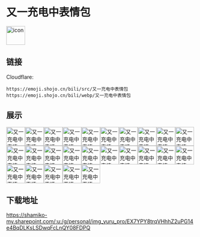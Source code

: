 # 又一充电中表情包
<img src="https://emoji.shojo.cn/bili/src/又一充电中表情包/icon.png" width="50" height="50" alt="icon">

## 链接
Cloudflare:
```
https://emoji.shojo.cn/bili/src/又一充电中表情包
https://emoji.shojo.cn/bili/webp/又一充电中表情包
```
## 展示
<img src="https://emoji.shojo.cn/bili/src/又一充电中表情包/又一充电中表情包-又一知道了.png" width="50" height="50" alt="又一充电中表情包-又一知道了"><img src="https://emoji.shojo.cn/bili/src/又一充电中表情包/又一充电中表情包-天使降临.png" width="50" height="50" alt="又一充电中表情包-天使降临"><img src="https://emoji.shojo.cn/bili/src/又一充电中表情包/又一充电中表情包-哭哭.png" width="50" height="50" alt="又一充电中表情包-哭哭"><img src="https://emoji.shojo.cn/bili/src/又一充电中表情包/又一充电中表情包-生气.png" width="50" height="50" alt="又一充电中表情包-生气"><img src="https://emoji.shojo.cn/bili/src/又一充电中表情包/又一充电中表情包-？？？.png" width="50" height="50" alt="又一充电中表情包-？？？"><img src="https://emoji.shojo.cn/bili/src/又一充电中表情包/又一充电中表情包-mua.png" width="50" height="50" alt="又一充电中表情包-mua"><img src="https://emoji.shojo.cn/bili/src/又一充电中表情包/又一充电中表情包-抱抱.png" width="50" height="50" alt="又一充电中表情包-抱抱"><img src="https://emoji.shojo.cn/bili/src/又一充电中表情包/又一充电中表情包-土.png" width="50" height="50" alt="又一充电中表情包-土"><img src="https://emoji.shojo.cn/bili/src/又一充电中表情包/又一充电中表情包-煎饼果子.png" width="50" height="50" alt="又一充电中表情包-煎饼果子"><img src="https://emoji.shojo.cn/bili/src/又一充电中表情包/又一充电中表情包-坏姐姐.png" width="50" height="50" alt="又一充电中表情包-坏姐姐"><img src="https://emoji.shojo.cn/bili/src/又一充电中表情包/又一充电中表情包-呃呃.png" width="50" height="50" alt="又一充电中表情包-呃呃"><img src="https://emoji.shojo.cn/bili/src/又一充电中表情包/又一充电中表情包-脸红.png" width="50" height="50" alt="又一充电中表情包-脸红"><img src="https://emoji.shojo.cn/bili/src/又一充电中表情包/又一充电中表情包-唱歌.png" width="50" height="50" alt="又一充电中表情包-唱歌"><img src="https://emoji.shojo.cn/bili/src/又一充电中表情包/又一充电中表情包-两眼一黑.png" width="50" height="50" alt="又一充电中表情包-两眼一黑"><img src="https://emoji.shojo.cn/bili/src/又一充电中表情包/又一充电中表情包-点赞.png" width="50" height="50" alt="又一充电中表情包-点赞"><img src="https://emoji.shojo.cn/bili/src/又一充电中表情包/又一充电中表情包-比心.png" width="50" height="50" alt="又一充电中表情包-比心"><img src="https://emoji.shojo.cn/bili/src/又一充电中表情包/又一充电中表情包-谢谢.png" width="50" height="50" alt="又一充电中表情包-谢谢"><img src="https://emoji.shojo.cn/bili/src/又一充电中表情包/又一充电中表情包-惊.png" width="50" height="50" alt="又一充电中表情包-惊"><img src="https://emoji.shojo.cn/bili/src/又一充电中表情包/又一充电中表情包-满头大汗.png" width="50" height="50" alt="又一充电中表情包-满头大汗"><img src="https://emoji.shojo.cn/bili/src/又一充电中表情包/又一充电中表情包-发电.png" width="50" height="50" alt="又一充电中表情包-发电"><img src="https://emoji.shojo.cn/bili/src/又一充电中表情包/又一充电中表情包-又一派大星.png" width="50" height="50" alt="又一充电中表情包-又一派大星"><img src="https://emoji.shojo.cn/bili/src/又一充电中表情包/又一充电中表情包-禧.png" width="50" height="50" alt="又一充电中表情包-禧"><img src="https://emoji.shojo.cn/bili/src/又一充电中表情包/又一充电中表情包-酥酥又.png" width="50" height="50" alt="又一充电中表情包-酥酥又"><img src="https://emoji.shojo.cn/bili/src/又一充电中表情包/又一充电中表情包-滑稽.png" width="50" height="50" alt="又一充电中表情包-滑稽"><img src="https://emoji.shojo.cn/bili/src/又一充电中表情包/又一充电中表情包-墨镜.png" width="50" height="50" alt="又一充电中表情包-墨镜">

## 下载地址

https://shamiko-my.sharepoint.com/:u:/g/personal/img_yuru_pro/EX7YPY8trqVHhhZ2uPG14e4BqDLKsLSDwqFcLnQY08FDPQ